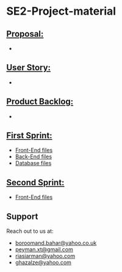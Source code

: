 # SE2-Project-material
## [Proposal:](https://github.com/travel-insurance-worker/SE2-Project-material/tree/main/01-Proposal)
* 
## [User Story:](https://github.com/travel-insurance-worker/SE2-Project-material/tree/main/02-UserStory)
* 
## [Product Backlog:](https://github.com/travel-insurance-worker/SE2-Project-material/blob/main/03-ProductBacklog/Product_Backlog_SE2.pdf)
* 
## [First Sprint:](https://github.com/travel-insurance-worker/SE2-Project-material/tree/main/04-First%20Sprint)
* [Front-End files](https://github.com/travel-insurance-worker/SE2-Project-material/tree/main/04-First%20Sprint/Front-End)
* [Back-End files](https://github.com/travel-insurance-worker/SE2-Project-material/tree/main/04-First%20Sprint/Back-End)
* [Database files](https://github.com/travel-insurance-worker/SE2-Project-material/tree/main/04-First%20Sprint/Database)

## [Second Sprint:](https://github.com/travel-insurance-worker/SE2-Project-material/tree/main/05-Second%20Sprint)
* [Front-End files](https://github.com/travel-insurance-worker/SE2-Project-material/tree/main/05-Second%20Sprint/Front-End)

## Support
Reach out to us at:
* boroomand.bahar@yahoo.co.uk
* peyman.xt@gmail.com
* riasiarman@yahoo.com
* ghazalze@yahoo.com
